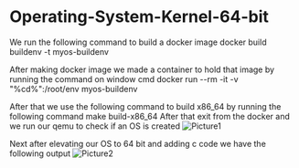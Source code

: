 # Operating-System-Kernel-64-bit
We run the following command to build a docker image 
docker build buildenv -t myos-buildenv

After making docker image we made a container to hold that image by running the command on window cmd
docker run --rm -it -v "%cd%":/root/env myos-buildenv



After that we use the following command to build x86_64 by running the following command
make build-x86_64
After that exit from the docker 
and we run our qemu to check if an OS is created
![Picture1](https://user-images.githubusercontent.com/61909305/115426544-0912ab80-a21a-11eb-84a6-3607c7693ef1.png)

Next after elevating our OS to 64 bit and adding c code we have the following output
![Picture2](https://user-images.githubusercontent.com/61909305/115426830-53942800-a21a-11eb-8283-53b7c3cc74d1.png)

